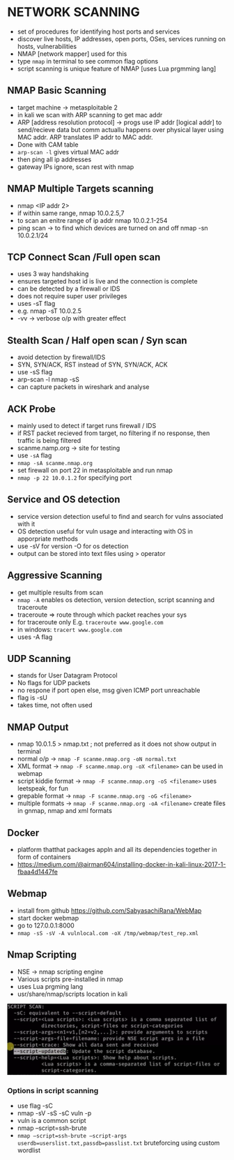 # NETWORK SCANNING

- set of procedures for identifying host ports and services
- discover live hosts, IP addresses, open ports, OSes, services running on hosts, vulnerabilities
- NMAP [network mapper] used for this
- type `nmap` in terminal to see common flag options
- script scanning is unique feature of NMAP [uses Lua prgmming lang]
## NMAP Basic Scanning
- target machine -> metasploitable 2
- in kali we scan with ARP scanning to get mac addr
- ARP [address resolution protocol]   -> progs use IP addr [logical addr] to send/recieve data but comm actuallu happens over physical layer using MAC addr. ARP translates IP addr to MAC addr. 
- Done with CAM table
- `arp-scan -l` 	gives virtual MAC addr
- then ping all ip addresses
- gateway IPs ignore, scan rest with nmap
## NMAP Multiple Targets scanning
- nmap <IP addr1> <IP addr 2>
- if within same range, 		nmap 10.0.2.5,7
- to scan an enitre range of ip addr	nmap 10.0.2.1-254
- ping scan ->  to find which devices are turned on and off 		nmap -sn 10.0.2.1/24
## TCP Connect Scan /Full open scan
- uses 3 way handshaking
- ensures targeted host id is live and the connection is complete
- can be detected by a firewall or IDS
- does not require super user privileges
- uses -sT flag
- e.g. nmap -sT  10.0.2.5
- -vv  ->  verbose o/p with greater effect
## Stealth Scan / Half open scan / Syn scan
- avoid detection by firewall/IDS
- SYN, SYN/ACK, RST  instead of SYN, SYN/ACK, ACK
- use  -sS flag
- arp-scan -l	nmap -sS <ip addresses>
- can capture packets in wireshark and analyse
## ACK Probe
- mainly used to detect if target runs firewall / IDS
- if RST packet recieved from target, no filtering	if no response, then traffic is being filtered
- scanme.namp.org  -> site for testing
- use `-sA` flag
- `nmap -sA scanme.nmap.org`
- set firewall on port 22 in metasploitable and run nmap
- `nmap -p 22 10.0.1.2`		for specifying port
## Service and OS detection
- service version detection useful to find and search for vulns associated with it
- OS detection useful for vuln usage and interacting with OS in apporpriate methods
- use -sV for version	-O for os detection
- output can be stored into text files using > operator
## Aggressive Scanning
- get multiple results from scan
- `nmap -A` enables os detection, version detection, script scanning and traceroute
- traceroute =>  route through which packet reaches your sys
- for traceroute only E.g. `traceroute www.google.com`
- in windows: `tracert www.google.com`
- uses -A flag
## UDP Scanning
- stands for User Datagram Protocol
- No flags for UDP packets
- no respone if port open else, msg given ICMP port unreachable
- flag is -sU
- takes time, not often used
## NMAP Output	
- nmap 10.0.1.5 > nmap.txt ; not preferred as it does not show output in terminal
- normal o/p -> `nmap -F scanme.nmap.org -oN normal.txt`
- XML format -> `nmap -F scanme.nmap.org -oX <filename>` 	can be used in webmap
- script kiddie format -> `nmap -F scanme.nmap.org -oS <filename>`	uses leetspeak, for fun
- grepable format -> `nmap -F scanme.nmap.org -oG <filename>`
- multiple formats -> `nmap -F scanme.nmap.org -oA <filename>`	create files in gnmap, nmap and xml formats
## Docker
- platform thatthat packages appln and all its dependencies together in form of containers
- https://medium.com/@airman604/installing-docker-in-kali-linux-2017-1-fbaa4d1447fe 
## Webmap
- install from github https://github.com/SabyasachiRana/WebMap 
- start docker webmap
- go to 127.0.0.1:8000
- `nmap -sS -sV -A vulnlocal.com -oX /tmp/webmap/test_rep.xml`
## Nmap Scripting
- NSE -> nmap scripting engine
- Various scripts pre-installed in nmap
- uses Lua prgming lang
- usr/share/nmap/scripts	location in kali

![nmap-script-scan](nmap-script-scan.png)

### Options in script scanning
- use flag -sC
- nmap -sV -sS -sC vuln <site>  -p <specify ports>
- vuln is a common script
- nmap –script=ssh-brute <site>
- `nmap –script=ssh-brute –script-args userdb=userslist.txt,passdb=passlist.txt`    bruteforcing using custom wordlist